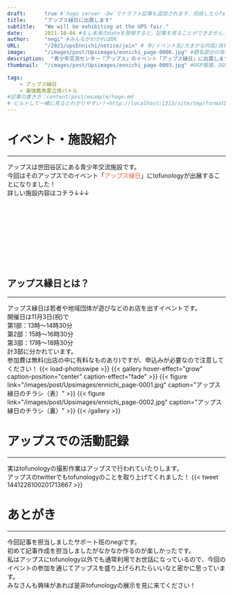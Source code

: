 ```yaml
---
draft:      true #`hugo server -Dw`でドラフト記事も追加されます．完成したらfalseに
title:      "アップス縁日に出展します"
subtitle:   "We will be exhibiting at the UPS fair."
date:       2021-10-04 #もし未来のdateを登録すると，記事を見ることができません．
author:     "negi" #みんながわかればOK
URL:        "/2021/upsEnnichi/notice/join" # 年/イベント名/大まかな内容/具体的な名前
image:      "/images/post/Upsimages/ennichi_page-0006.jpg" #題名部分の背景画像
description:  "青少年交流センター「アップス」のイベント「アップス縁日」に出展します" #OGP関連，OGPやtwitterカードで検索すればわかる
thumbnail:  "/images/post/Upsimages/ennichi_page-0003.jpg" #OGP関連，OGPやtwitterカードで検索すればわかる

tags:
    - アップス縁日
    - 最強艦魚雷立体バトル
#記事の書き方：content/post/example/hoge.md
# ビルドして一緒に見るとわかりやすい？→http://localhost:1313/site/tmp/formatDemo/
---
```

# イベント・施設紹介
****

アップスは世田谷区にある青少年交流施設です。<br>
今回はそのアップスでのイベント「<font color="#F75940">アップス縁日</font>」にtofunologyが出展することになりました！<br>
詳しい施設内容はコチラ↓↓↓<br>
<div class="iframely-embed"><div class="iframely-responsive" style="height: 140px; padding-bottom: 0;"><a href="https://www.ups-s.com/" data-iframely-url="//cdn.iframe.ly/nIey857?card=small"></a></div></div><script async src="//cdn.iframe.ly/embed.js" charset="utf-8"></script>


## アップス縁日とは？
****
アップス縁日は若者や地域団体が遊びなどのお店を出すイベントです。<br>
開催日は11月3日(祝)で<br>第1部：13時～14時30分<br>第2部：15時～16時30分<br>第3部：17時～18時30分<br>計3部に分かれています。<br>
参加費は無料(出店の中に有料なものあり)ですが、申込みが必要なので注意してください！
{{< load-photoswipe >}}
{{< gallery hover-effect="grow" caption-position="center" caption-effect="fade" >}}
{{< figure link="/images/post/Upsimages/ennichi_page-0001.jpg" caption="アップス縁日のチラシ（表）" >}}
{{< figure link="/images/post/Upsimages/ennichi_page-0002.jpg"  caption="アップス縁日のチラシ（裏）" >}}
{{< /gallery >}}


# アップスでの活動記録
****
実はtofunologyの撮影作業はアップスで行われていたりします。<br>
アップスのtwitterでもtofunologyのことを取り上げてくれました！
{{< tweet 1441228100201713667 >}}

# あとがき
****
今回記事を担当しましたサポート班のnegiです。<br>
初めて記事作成を担当しましたがなかなか作るのが楽しかったです。<br>
私はアップスにtofunology以外でも通常利用でお世話になっているので、今回のイベントの参加を通じてアップスを盛り上げられたらいいなと密かに思っています。<br>
みなさんも興味があれば是非tofunologyの展示を見に来てください！